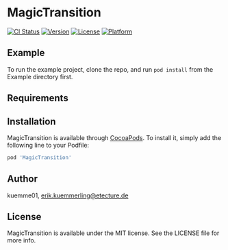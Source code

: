 # MagicTransition

[![CI Status](https://img.shields.io/travis/kuemme01/MagicTransition.svg?style=flat)](https://travis-ci.org/kuemme01/MagicTransition)
[![Version](https://img.shields.io/cocoapods/v/MagicTransition.svg?style=flat)](https://cocoapods.org/pods/MagicTransition)
[![License](https://img.shields.io/cocoapods/l/MagicTransition.svg?style=flat)](https://cocoapods.org/pods/MagicTransition)
[![Platform](https://img.shields.io/cocoapods/p/MagicTransition.svg?style=flat)](https://cocoapods.org/pods/MagicTransition)

## Example

To run the example project, clone the repo, and run `pod install` from the Example directory first.

## Requirements

## Installation

MagicTransition is available through [CocoaPods](https://cocoapods.org). To install
it, simply add the following line to your Podfile:

```ruby
pod 'MagicTransition'
```

## Author

kuemme01, erik.kuemmerling@etecture.de

## License

MagicTransition is available under the MIT license. See the LICENSE file for more info.
